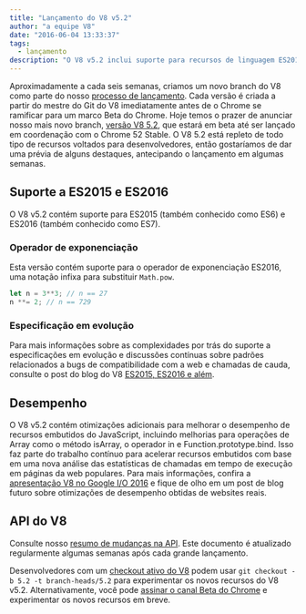 ```yaml
---
title: "Lançamento do V8 v5.2"
author: "a equipe V8"
date: "2016-06-04 13:33:37"
tags: 
  - lançamento
description: "O V8 v5.2 inclui suporte para recursos de linguagem ES2016."
---
```

Aproximadamente a cada seis semanas, criamos um novo branch do V8 como parte do nosso [processo de lançamento](/docs/release-process). Cada versão é criada a partir do mestre do Git do V8 imediatamente antes de o Chrome se ramificar para um marco Beta do Chrome. Hoje temos o prazer de anunciar nosso mais novo branch, [versão V8 5.2](https://chromium.googlesource.com/v8/v8.git/+log/branch-heads/5.2), que estará em beta até ser lançado em coordenação com o Chrome 52 Stable. O V8 5.2 está repleto de todo tipo de recursos voltados para desenvolvedores, então gostaríamos de dar uma prévia de alguns destaques, antecipando o lançamento em algumas semanas.

<!--truncate-->
## Suporte a ES2015 e ES2016

O V8 v5.2 contém suporte para ES2015 (também conhecido como ES6) e ES2016 (também conhecido como ES7).

### Operador de exponenciação

Esta versão contém suporte para o operador de exponenciação ES2016, uma notação infixa para substituir `Math.pow`.

```js
let n = 3**3; // n == 27
n **= 2; // n == 729
```

### Especificação em evolução

Para mais informações sobre as complexidades por trás do suporte a especificações em evolução e discussões contínuas sobre padrões relacionados a bugs de compatibilidade com a web e chamadas de cauda, consulte o post do blog do V8 [ES2015, ES2016 e além](/blog/modern-javascript).

## Desempenho

O V8 v5.2 contém otimizações adicionais para melhorar o desempenho de recursos embutidos do JavaScript, incluindo melhorias para operações de Array como o método isArray, o operador in e Function.prototype.bind. Isso faz parte do trabalho contínuo para acelerar recursos embutidos com base em uma nova análise das estatísticas de chamadas em tempo de execução em páginas da web populares. Para mais informações, confira a [apresentação V8 no Google I/O 2016](https://www.youtube.com/watch?v=N1swY14jiKc) e fique de olho em um post de blog futuro sobre otimizações de desempenho obtidas de websites reais.

## API do V8

Consulte nosso [resumo de mudanças na API](https://docs.google.com/document/d/1g8JFi8T_oAE_7uAri7Njtig7fKaPDfotU6huOa1alds/edit). Este documento é atualizado regularmente algumas semanas após cada grande lançamento.

Desenvolvedores com um [checkout ativo do V8](https://v8.dev/docs/source-code#using-git) podem usar `git checkout -b 5.2 -t branch-heads/5.2` para experimentar os novos recursos do V8 v5.2. Alternativamente, você pode [assinar o canal Beta do Chrome](https://www.google.com/chrome/browser/beta.html) e experimentar os novos recursos em breve.
